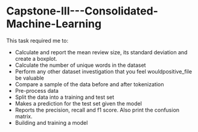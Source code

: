 # Capstone-III---Consolidated-Machine-Learning
This task required me to: 

 - Calculate and report the mean review size, its standard deviation and create a boxplot.
 - Calculate the number of unique words in the dataset
 - Perform any other dataset investigation that you feel wouldpositive_file be valuable
 - Compare a sample of the data before and after tokenization
 - Pre-process data
 - Split the data into a training and test set
 - Makes a prediction for the test set given the model
 - Reports the precision, recall and f1 score. Also print the confusion matrix. 
 - Building and training a model
